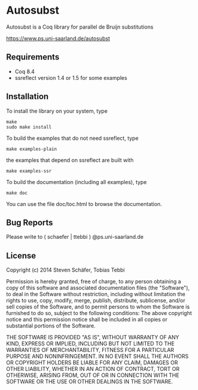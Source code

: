Autosubst
=========

Autosubst is a Coq library for parallel de Bruijn substitutions

https://www.ps.uni-saarland.de/autosubst



Requirements
------------

- Coq 8.4
- ssreflect version 1.4 or 1.5 for some examples



Installation
------------

To install the library on your system, type

    make
    sudo make install

To build the examples that do not need ssreflect, type

    make examples-plain

the examples that depend on ssreflect are built with

    make examples-ssr

To build the documentation (including all examples), type

    make doc

You can use the file doc/toc.html to browse the documentation.



Bug Reports
-----------

Please write to ( schaefer | ttebbi ) @ps.uni-saarland.de



License
-------

Copyright (c) 2014 Steven Schäfer, Tobias Tebbi

Permission is hereby granted, free of charge, to any person obtaining
a copy of this software and associated documentation files (the
"Software"), to deal in the Software without restriction, including
without limitation the rights to use, copy, modify, merge, publish,
distribute, sublicense, and/or sell copies of the Software, and to
permit persons to whom the Software is furnished to do so, subject to
the following conditions: The above copyright notice and this
permission notice shall be included in all copies or substantial
portions of the Software.  

THE SOFTWARE IS PROVIDED "AS IS", WITHOUT WARRANTY OF ANY KIND,
EXPRESS OR IMPLIED, INCLUDING BUT NOT LIMITED TO THE WARRANTIES OF
MERCHANTABILITY, FITNESS FOR A PARTICULAR PURPOSE AND
NONINFRINGEMENT. IN NO EVENT SHALL THE AUTHORS OR COPYRIGHT HOLDERS BE
LIABLE FOR ANY CLAIM, DAMAGES OR OTHER LIABILITY, WHETHER IN AN ACTION
OF CONTRACT, TORT OR OTHERWISE, ARISING FROM, OUT OF OR IN CONNECTION
WITH THE SOFTWARE OR THE USE OR OTHER DEALINGS IN THE SOFTWARE.